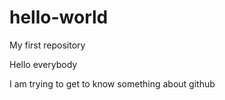 # hello-world
My first repository

Hello everybody

I am trying to get to know something about github
